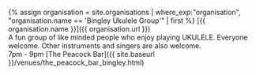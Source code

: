 {% assign organisation = site.organisations 
    | where_exp:"organisation", "organisation.name == 'Bingley Ukulele Group'"
    | first %}
[{{ organisation.name }}]({{ organisation.url }})<br>
A fun group of like minded people who enjoy playing UKULELE. Everyone welcome. Other instruments and singers are also welcome. <br>
7pm - 9pm [The Peacock Bar]({{ site.baseurl }}/venues/the_peacock_bar_bingley.html)
